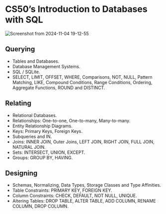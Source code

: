 # CS50’s Introduction to Databases with SQL
![Screenshot from 2024-11-04 19-12-55](https://github.com/user-attachments/assets/f9f0f414-1d11-445f-bc81-8a7e0bfee600)

## Querying
- Tables and  Databases.
- Database Management Systems. 
- SQL / SQLite.
- SELECT, LIMIT, OFFSET, WHERE, Comparisons, NOT, NULL, Pattern Matching, LIKE, Compound Conditions, Range Conditions, Ordering, Aggregate Functions, ROUND and  DISTINCT.
## Relating
- Relational Databases.
- Relationships: One-to-one, One-to-many, Many-to-many.
- Entity Relationship Diagrams.
- Keys: Primary Keys, Foreign Keys.
- Subqueries  and  IN.
- Joins: INNER JOIN, Outer Joins, LEFT JOIN, RIGHT JOIN, FULL JOIN, NATURAL JOIN.
- Sets: INTERSECT, UNION, EXCEPT.
- Groups: GROUP BY, HAVING.
## Designing
- Schemas, Normalizing, Data Types, Storage Classes and  Type Affinities.
- Table Constraints: PRIMARY KEY, FOREIGN KEY.
- Column Constraints: CHECK, DEFAULT, NOT NULL, UNIQUE.
- Altering Tables: DROP TABLE, ALTER TABLE, ADD COLUMN, RENAME COLUMN, DROP COLUMN. 


